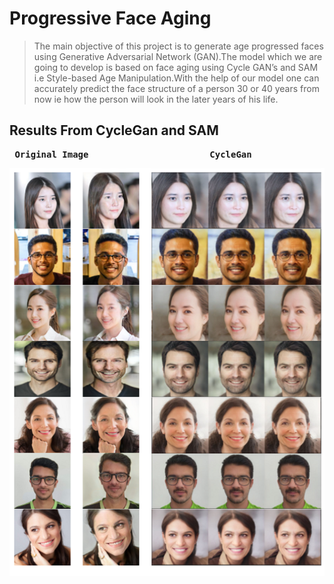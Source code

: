 # Progressive Face Aging
> The main  objective of this project is to generate age progressed faces using Generative Adversarial Network (GAN).The  model which we are going to develop is  based on face aging using Cycle GAN’s and SAM i.e Style-based Age Manipulation.With the help of our model one can  accurately predict the face structure of a person 30 or 40 years from now ie how the person  will look in the later years of his life.

## Results From CycleGan and SAM
<pre>
 <b>Original Image                       CycleGan                                            SAM </b>
</pre>

![](screenshots/image11.png)
